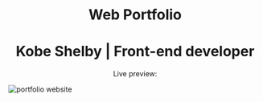 <h1 align="center"> Web Portfolio </h1>
<h1 align="center"> Kobe Shelby | Front-end developer</h1>
<p align="center">Live preview: </p>
<img src = "\Users\User\Desktop\Screenshot of website.png" alt = "portfolio website">

